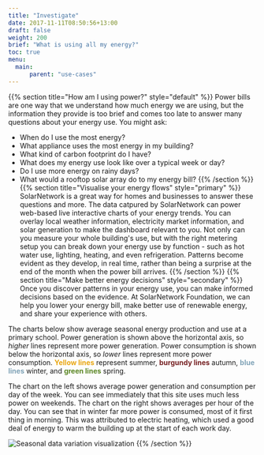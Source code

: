 ```yaml
---
title: "Investigate"
date: 2017-11-11T08:50:56+13:00
draft: false
weight: 200
brief: "What is using all my energy?"
toc: true
menu:
  main:
      parent: "use-cases"
---
```

{{% section  title="How am I using power?" style="default" %}}
Power bills are one way that we understand how much energy we are using, but the information they provide is too brief and comes too late to answer many questions about your energy use. You might ask:

 * When do I use the most energy?
 * What appliance uses the most energy in my building?
 * What kind of carbon footprint do I have?
 * What does my energy use look like over a typical week or day?
 * Do I use more energy on rainy days?
 * What would a rooftop solar array do to my energy bill?
{{% /section %}}
{{% section  title="Visualise your energy flows" style="primary" %}}
SolarNetwork is a great way for homes and businesses to answer these questions and more. The data catpured by SolarNetwork can power web-based live interactive charts of your energy trends. You can overlay local weather information, electricity market information, and solar generation to make the dashboard relevant to you. Not only can you measure your whole building's use, but with the right metering setup you can break down your energy use by function - such as hot water use, lighting, heating, and even refrigeration.  Patterns become evident as they develop, in real time, rather than being a surprise at the end of the month when the power bill arrives. 
{{% /section %}}
{{% section  title="Make better energy decisions" style="secondary" %}}
Once you discover patterns in your energy use, you can make informed decisions based on the evidence. At SolarNetwork Foundation, we can help you lower your energy bill, make better use of renewable energy, and share your experience with others.

The charts below show average seasonal energy production and use at a primary school. Power generation is shown above the horizontal axis, so _higher_ lines represent more power generation. Power consumption is shown below the horizontal axis, so _lower_ lines represent more power consumption. <span style="color: rgb(233, 167, 18); font-weight: 700;">Yellow lines</span> represent summer, <span style="color: rgb(118, 33, 35); font-weight: 700;">burgundy lines</span> autumn, <span style="color: rgb(128, 163, 183); font-weight: 700;">blue lines</span> winter, and <span style="color: rgb(92, 135, 38); font-weight: 700;">green lines</span> spring.

The chart on the left shows average power generation and consumption per day of the week. You can see immediately that this site uses much less power on weekends. The chart on the right shows averages per hour of the day. You can see that in winter far more power is consumed, most of it first thing in morning. This was attributed to electric heating, which used a good deal of energy to warm the building up at the start of each work day.

![Seasonal data variation visualization](/img/use-cases/seasonal-energy-1620x512.png)
{{% /section %}}
